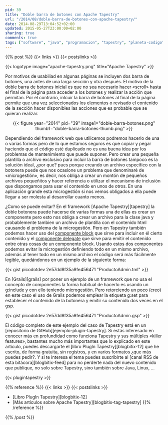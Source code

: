 ```yaml
---
pid: 39
title: "Doble barra de botones con Apache Tapestry"
url: "/2014/08/doble-barra-de-botones-con-apache-tapestry/"
date: 2014-08-29T13:04:52+02:00
updated: 2015-05-27T23:00:00+02:00
sharing: true
comments: true
tags: ["software", "java", "programacion", "tapestry", "planeta-codigo", "blog-stack"]
---
```


{{% post %}}
{{< links >}}
{{< postslinks >}}

{{< logotype image="apache-tapestry.png" title="Apache Tapestry" >}}

Por motivos de usabiliad en algunas páginas se incluyen dos barra de botones, una antes de una larga sección y otra después. El motivo de la doble barra de botones inicial es que no sea necesario hacer «scroll» hasta el final de la página para acceder a los botones y realizar la acción que permitan. Por el contrario, inlcuir la barra de botones al final de la página permite que una vez seleccionados los elementos o revisado el contenido de la sección hacer disponibles las acciones que es probable que se quieran realizar.

<div class="media" style="text-align: center;">
	{{< figure year="2014" pid="39"  
    	image1="doble-barra-botones.png" thumb1="doble-barra-botones-thumb.png" >}}
</div>

Dependiendo del framework web que utilicemos podremos hacerlo de una o varias formas pero de lo que estamos seguros es que copiar y pegar haciendo que el código esté duplicado no es una buena idea por los problemas de mantenimiento que puede suponer. Pero crear una pequeña plantilla o archivo exclusivo para incluir la barra de botones tampoco es la solución ideal, ¿por que? pues porque creando un archivo específico con la botonera puede que nos ocasione un problema que denominaré de «microgestión», es decir, nos obliga a crear un montón de pequeños archivos pequeñitos y hacer referencia o utilizar el mecanismo de inclusión que dispongamos para usar el contenido en unos de otros. En una aplicación grande esta microgestión si nos vemos obligados a ella puede llegar a ser molesta al desarrollar cuanto menos.

¿Como se puede evitar? En el framework [Apache Tapestry][tapestry] la doble botonera puede hacerse de varias formas una de ellas es crear un componente pero esto nos obliga a crear un archivo para la clase java y probablemente tambien un archivo de plantilla con el contenido html causando el problema de la microgestión. Pero en Tapestry también podemos hacer uso del [componente block](http://tapestry.apache.org/component-templates.html) que sirve para incluir en él cierto contenido y el [componente delegate](http://tapestry.apache.org/5.3/apidocs/org/apache/tapestry5/corelib/components/Delegate.html) que sirve para emitir el contenido entre otras cosas de un componente block. Usando estos dos componentes podemos evitar la microgestión definiendo todo en un mismo archivo, además al tener todo en un mismo archivo el código será más fácilmente legible, quedándonos en un ejemplo de la siguiente forma:

{{< gist picodotdev 2e57dd8f35a9fe456471 "ProductoAdmin.tml" >}}

En [Grails][grails] por poner un ejemplo de un framework que no usa el concepto de componentes la forma habitual de hacerlo es usando un g:include y con ello teniendo microgestión. Pero retorciendo un poco (creo) en este caso el uso de Grails podemos emplear la etiqueta g:set para establecer el contenido de la botonera y emitir su contenido dos veces en el gsp.

{{< gist picodotdev 2e57dd8f35a9fe456471 "ProductoAdmin.gsp" >}}

El código completo de este ejemplo del caso de Tapestry está en un [repositorio de GitHub][ejemplo-plugin-tapestry]. Si estás interesado en conocer más en profundidad como funciona Tapestry y sus múltiples «killer features», bastantes mucho más importantes que lo explicado en este artículo, puedes descargarte el [libro PlugIn Tapestry][blogbitix-12] que he escrito, de forma gratuita, sin registros, y en varios formatos ¿que más puedes pedir?. Y si te interesa el tema puedes suscribirte al [canal RSS de esta bitácora][blogbitix-feed] para no perderte nada del nuevo contenido que publique, no solo sobre Tapestry, sino también sobre Java, Linux, ...

{{< plugintapestry >}}

{{% reference %}}
{{< links >}}
{{< postslinks >}}
* [Libro PlugIn Tapestry][blogbitix-12]
* [Más artículos sobre Apache Tapestry][blogbitix-tag-tapestry]
{{% /reference %}}

{{% /post %}}
